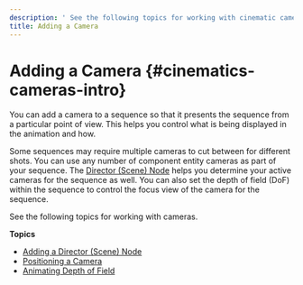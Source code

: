 ```yaml
---
description: ' See the following topics for working with cinematic cameras in Amazon Lumberyard. '
title: Adding a Camera
---
```

# Adding a Camera {#cinematics-cameras-intro}

You can add a camera to a sequence so that it presents the sequence from a particular point of view\. This helps you control what is being displayed in the animation and how\.

Some sequences may require multiple cameras to cut between for different shots\. You can use any number of component entity cameras as part of your sequence\. The [Director \(Scene\) Node](/docs/user-guide/features/visualization/cinematics/track-view/nodes-director.md) helps you determine your active cameras for the sequence as well\. You can also set the depth of field \(DoF\) within the sequence to control the focus view of the camera for the sequence\.

See the following topics for working with cameras\.

**Topics**
+ [Adding a Director \(Scene\) Node](/docs/user-guide/features/visualization/cinematics/adding-a-director-scene-node.md)
+ [Positioning a Camera](/docs/user-guide/features/visualization/cinematics/cameras-positioning-blending.md)
+ [Animating Depth of Field](/docs/user-guide/features/visualization/cinematics/cameras-focus.md)